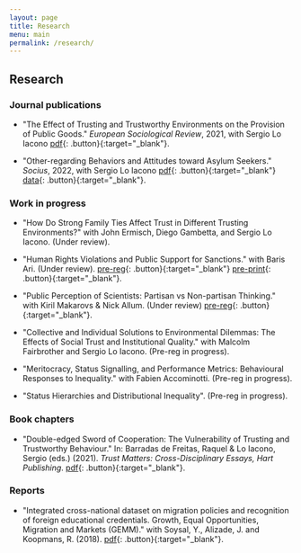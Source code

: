 ```yaml
---
layout: page
title: Research
menu: main
permalink: /research/
---
```


## Research

### Journal publications

- "The Effect of Trusting and Trustworthy Environments on the Provision of Public Goods." *European Sociological Review*, 2021, with Sergio Lo Iacono 
[pdf](https://brksnmz.github.io/assets/esr.pdf){: .button}{:target="_blank"}.

- "Other-regarding Behaviors and Attitudes toward Asylum Seekers." *Socius*, 2022, with Sergio Lo Iacono 
[pdf](https://brksnmz.github.io/assets/esr.pdf){: .button}{:target="_blank"} [data](https://osf.io/mecpj/?view_only=4c1d81746fd545a7a62462fbeeee2194){: .button}{:target="_blank"}.

### Work in progress

- "How Do Strong Family Ties Affect Trust in Different Trusting Environments?" with John Ermisch, Diego Gambetta, and Sergio Lo Iacono. (Under review).

- "Human Rights Violations and Public Support for Sanctions." with Baris Ari. (Under review). [pre-reg](https://osf.io/hfusz/){: .button}{:target="_blank"} [pre-print](https://papers.ssrn.com/sol3/papers.cfm?abstract_id=3990963){: .button}{:target="_blank"}.

- "Public Perception of Scientists: Partisan vs Non-partisan Thinking." with Kiril Makarovs \& Nick Allum. (Under review) [pre-reg](https://osf.io/fe2s9){: .button}{:target="_blank"}.

- "Collective and Individual Solutions to Environmental Dilemmas: The Effects of Social Trust and Institutional Quality." with Malcolm Fairbrother and Sergio Lo Iacono. (Pre-reg in progress).

- "Meritocracy, Status Signalling, and Performance Metrics: Behavioural Responses to Inequality." with Fabien Accominotti. (Pre-reg in progress).

- "Status Hierarchies and Distributional Inequality". (Pre-reg in progress).  

### Book chapters

- "Double-edged Sword of Cooperation: The Vulnerability of Trusting and Trustworthy Behaviour." In: Barradas de Freitas, Raquel & Lo Iacono, Sergio (eds.) (2021). *Trust Matters: Cross-Disciplinary Essays, Hart Publishing*. 
[pdf](https://brksnmz.github.io/assets/book-chapter_1.pdf){: .button}{:target="_blank"}.

### Reports

- "Integrated cross-national dataset on migration policies and recognition of foreign educational credentials. Growth, Equal Opportunities, Migration and Markets (GEMM)." 
with Soysal, Y., Alizade, J. and Koopmans, R. (2018). [pdf](https://gemm2020.eu/?resources=report-integrated-cross-national-dataset-on-migration-policies-and-recognition-of-foreign-educational-credentials){: .button}{:target="_blank"}.

